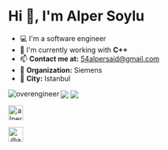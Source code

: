 # Hi 👋, I'm Alper Soylu

- 💻 I'm a software engineer
- 🔭 I'm currently working with **C++**
- 📫 **Contact me at:** 54alpersaid@gmail.com
- 💼 **Organization:** Siemens
- 🌆 **City:** Istanbul

<img align="left" src="https://komarev.com/ghpvc/?username=overengineer" alt="overengineer" />

<img align="center" src="https://github-readme-stats.vercel.app/api/top-langs/?username=overengineer&layout=compact&hide=html&theme=cobalt"/>
<img align="center"src="https://github-readme-stats.vercel.app/api?username=overengineer&layout=compact&show_icons=true&theme=cobalt"/>


<a align="center" href="https://linkedin.com/in/alpersaidsoylu" target="blank"><img align="center" src="https://img.icons8.com/fluency/48/000000/linkedin.png" alt="alpersaidsoylu" height="30" width="30" /></a>

<span align="right">
<a align="center" href="https://medium.com/@asoylu" target="blank"><img align="center" src="https://img.icons8.com/nolan/48/medium-new.png" alt="@asoylu" height="30" width="30" /></a>

